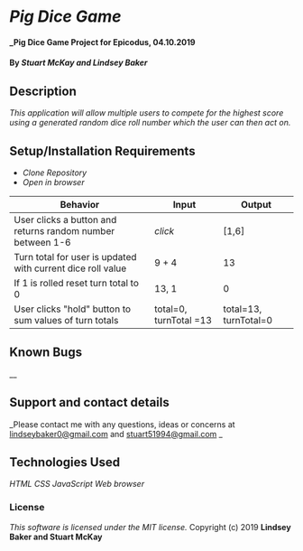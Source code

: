# _Pig Dice Game_



#### _Pig Dice Game Project for Epicodus, 04.10.2019

#### By _**Stuart McKay and Lindsey Baker**_

## Description

_This application will allow multiple users to compete for the highest score using a generated random dice roll number which the user can then act on._

## Setup/Installation Requirements

* _Clone Repository_
* _Open in browser_



|Behavior|Input|Output|
|-|-|-|
|User clicks a button and returns random number between 1-6|*click*|[1,6]|
|Turn total for user is updated with current dice roll value|9 + 4|13|
|If 1 is rolled reset turn total to 0|13, 1|0|
|User clicks "hold" button to sum values of turn totals| total=0, turnTotal =13| total=13, turnTotal=0|



## Known Bugs

__

## Support and contact details

_Please contact me with any questions, ideas or concerns at lindseybaker0@gmail.com and stuart51994@gmail.com _

## Technologies Used

_HTML_
_CSS_
_JavaScript_
_Web browser_

### License

*This software is licensed under the MIT license.*
Copyright (c) 2019 **Lindsey Baker and Stuart McKay**
